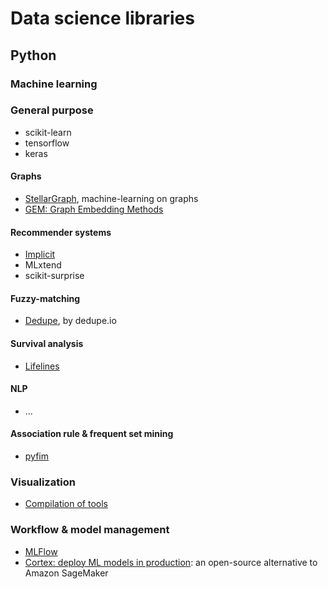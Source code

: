 # Data science libraries
## Python
### Machine learning
### General purpose
- scikit-learn
- tensorflow
- keras

#### Graphs
- [StellarGraph](https://github.com/stellargraph/stellargraph), machine-learning on graphs
- [GEM: Graph Embedding Methods](https://github.com/palash1992/GEM)

#### Recommender systems
- [Implicit](https://implicit.readthedocs.io/en/latest/index.html)
- MLxtend
- scikit-surprise

#### Fuzzy-matching
- [Dedupe](https://github.com/dedupeio/dedupe), by dedupe.io

#### Survival analysis
- [Lifelines](https://lifelines.readthedocs.io/en/latest/index.html)

#### NLP
- ...

#### Association rule & frequent set mining
- [pyfim](http://www.borgelt.net/pyfim.html)

### Visualization
- [Compilation of tools](https://pyviz.org/tools.html)

### Workflow & model management
- [MLFlow](https://mlflow.org/docs/latest/index.html)
- [Cortex: deploy ML models in production](https://www.cortex.dev/): an open-source alternative to Amazon SageMaker



